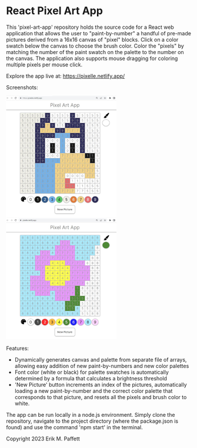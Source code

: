 React Pixel Art App
===================



This 'pixel-art-app' repository holds the source code for a React web application that allows the user to "paint-by-number" a handful of pre-made pictures derived from a 16x16 canvas of "pixel" blocks. Click on a color swatch below the canvas to choose the brush color. Color the "pixels" by matching the number of the paint swatch on the palette to the number on the canvas. The application also supports mouse dragging for coloring multiple pixels per mouse click. 

Explore the app live at: https://pixelle.netlify.app/

Screenshots:

<p float="left" >
 <img src="pixel-screen-shot1.JPG" width="300" display="inline-block" />
<img src="pixel-screen-shot2.JPG" width="300" display="inline-block" />
</p>



Features: 
  * Dynamically generates canvas and palette from separate file of arrays, allowing easy addition of new paint-by-numbers and new color palettes
  * Font color (white or black) for palette swatches is automatically determined by a formula that calculates a brightness threshold
  * 'New Picture' button increments an index of the pictures, automatically loading a new paint-by-number and the correct color palette that corresponds to that picture, and resets all the pixels and brush color to white.  
  
The app can be run locally in a node.js environment. Simply clone the repository, navigate to the project directory (where the package.json is found) and use the command 'npm start' in the terminal. 


Copyright 2023 Erik M. Paffett
